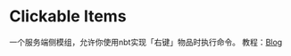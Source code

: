 # Clickable Items
一个服务端侧模组，允许你使用nbt实现「右键」物品时执行命令。
教程：[Blog](https://www.pigest.top/2023/clickable-items/)
